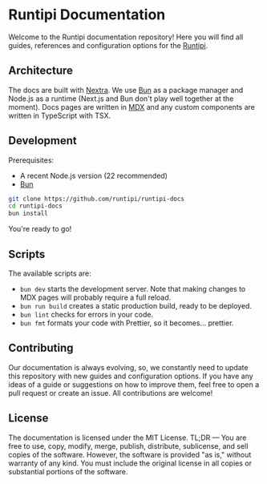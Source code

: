 # Runtipi Documentation

Welcome to the Runtipi documentation repository! Here you will find all guides, references and configuration options for the [Runtipi](https://github.com/runtipi/runtipi).

## Architecture

The docs are built with [Nextra](https://nextra.site). We use [Bun](https://bun.sh) as a package manager and Node.js as a runtime (Next.js and Bun don't play well together at the moment). Docs pages are written in [MDX](https://mdxjs.com) and any custom components are written in TypeScript with TSX.

## Development

Prerequisites:

- A recent Node.js version (22 recommended)
- [Bun](https://bun.sh)

```bash
git clone https://github.com/runtipi/runtipi-docs
cd runtipi-docs
bun install
```

You're ready to go!

## Scripts

The available scripts are:

- `bun dev` starts the development server. Note that making changes to MDX pages will probably require a full reload.
- `bun run build` creates a static production build, ready to be deployed.
- `bun lint` checks for errors in your code.
- `bun fmt` formats your code with Prettier, so it becomes... prettier.

## Contributing

Our documentation is always evolving, so, we constantly need to update this repository with new guides and configuration options. If you have any ideas of a guide or suggestions on how to improve them, feel free to open a pull request or create an issue. All contributions are welcome!

## License

The documentation is licensed under the MIT License. TL;DR — You are free to use, copy, modify, merge, publish, distribute, sublicense, and sell copies of the software. However, the software is provided "as is," without warranty of any kind. You must include the original license in all copies or substantial portions of the software.